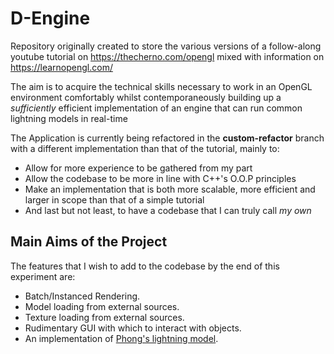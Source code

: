 # D-Engine
 Repository originally created to store the various versions of a follow-along youtube tutorial on https://thecherno.com/opengl mixed with information on https://learnopengl.com/

The aim is to acquire the technical skills necessary to work in an OpenGL environment comfortably whilst contemporaneously building up a *sufficiently* efficient implementation of an engine that can run common lightning models in real-time

The Application is currently being refactored in the **custom-refactor** branch with a different implementation than that of the tutorial, mainly to:
- Allow for more experience to be gathered from my part
- Allow the codebase to be more in line with C++'s O.O.P principles
- Make an implementation that is both more scalable, more efficient and larger in scope than that of a simple tutorial
- And last but not least, to have a codebase that I can truly call *my own*

## Main Aims of the Project

The features that I wish to add to the codebase by the end of this experiment are:
- Batch/Instanced Rendering.
- Model loading from external sources.
- Texture loading from external sources.
- Rudimentary GUI with which to interact with objects.
- An implementation of [Phong's lightning model](https://en.wikipedia.org/wiki/Phong_reflection_model "Let's be honest, you probably know it already... ").



